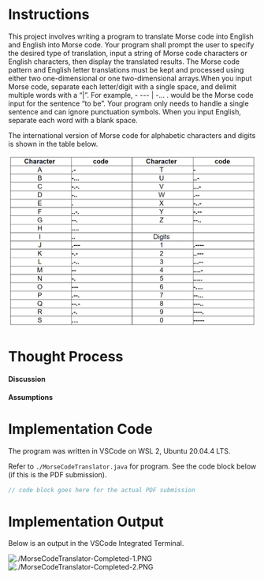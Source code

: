 # Instructions

This project involves writing a program to translate Morse code into English and English into Morse code. Your program shall prompt the user to specify the desired type of translation, input a string of Morse code characters or English characters, then display the translated results. The Morse code pattern and English letter translations must be kept and processed using either two one-dimensional or one two-dimensional arrays.When you input Morse code, separate each letter/digit with a single space, and delimit multiple words with a “|”. For example, - --- | -... . would be the Morse code input for the sentence “to be”. Your program only needs to handle a single sentence and can ignore punctuation symbols. When you input English, separate each word with a blank space.

The international version of Morse code for alphabetic characters and digits is shown in the table below.

<img src="MorseCodeTranslator.png" alt="MorseCodeTranslator.png">

# Thought Process

#### Discussion


#### Assumptions


# Implementation Code

The program was written in VSCode on WSL 2, Ubuntu 20.04.4 LTS.

Refer to `./MorseCodeTranslator.java` for program. See the code block below (if this is the PDF submission).

```java
// code block goes here for the actual PDF submission
```

# Implementation Output

Below is an output in the VSCode Integrated Terminal.

<img src="./MorseCodeTranslator-Completed-1.png" alt="./MorseCodeTranslator-Completed-1.PNG">
<img src="./MorseCodeTranslator-Completed-2.png" alt="./MorseCodeTranslator-Completed-2.PNG">